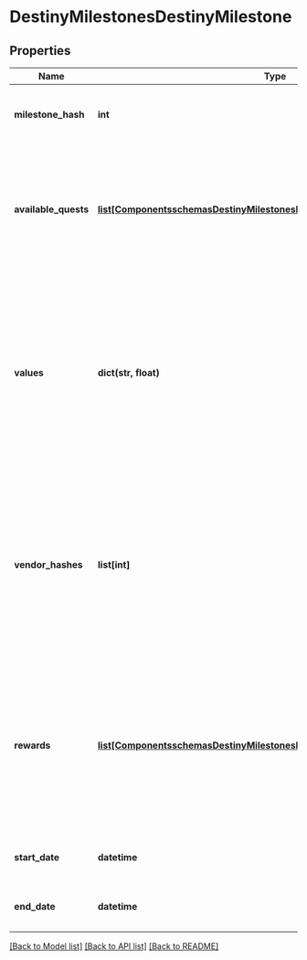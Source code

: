 # DestinyMilestonesDestinyMilestone

## Properties
Name | Type | Description | Notes
------------ | ------------- | ------------- | -------------
**milestone_hash** | **int** | The unique identifier for the Milestone.  Use it to look up the DestinyMilestoneDefinition, soyou can combine the other data in this contract with static definition data. | [optional] 
**available_quests** | [**list[ComponentsschemasDestinyMilestonesDestinyMilestoneQuest]**](ComponentsschemasDestinyMilestonesDestinyMilestoneQuest.md) | Indicates what quests are available for this Milestone.Usually this will be only a single Quest, but some quests have multiple available that youcan choose from at any given time.All possible quests for a milestone can be found in the DestinyMilestoneDefinition, but they mustbe combined with this Live data to determine which one(s) are actually active right now.It is possible for Milestones to not have any quests. | [optional] 
**values** | **dict(str, float)** | Milestones may have arbitrary key/value pairs associated with them, for data that users willwant to know about but that doesn&#39;t fit neatly into any of the common components such as Quests.A good example of this would be - if this existed in Destiny 1 - the number of wins you currently haveon your Trials of Osiris ticket.Looking in the DestinyMilestoneDefinition,you can use the string identifier of this dictionary to look up more info about the value, includinglocalized string content for displaying the value.  The value in the dictionary is the floating pointnumber.  The definition will tell you how to format this number. | [optional] 
**vendor_hashes** | **list[int]** | A milestone may have one or more active vendors that are \&quot;related\&quot; to it (that provide rewards, or thatare the initiators of the Milestone).  I already regret this, even as I&#39;m typing it.You see, sometimes a milestone may be directly correlated with a set of vendors that provide varying tiersof rewards.  The player may not be able to interact with one or more of those vendors.  This will returnthe hashes of the Vendors that the player *can* interact with, allowing you to show their current inventoryas rewards or related items to the Milestone or its activities. | [optional] 
**rewards** | [**list[ComponentsschemasDestinyMilestonesDestinyMilestoneRewardCategory]**](ComponentsschemasDestinyMilestonesDestinyMilestoneRewardCategory.md) | If the entity to which this component is attached has known active Rewards for the player, this will detailinformation about those rewards, keyed by the RewardEntry Hash. (See DestinyMilestoneDefinition formore information about Reward Entries)Note that these rewards are not for the Quests related to the Milestone.  Think of these as \&quot;overview/checklist\&quot;rewards that may be provided for Milestones that may provide rewards for performing a variety of tasks thataren&#39;t under a specific Quest. | [optional] 
**start_date** | **datetime** | If known, this is the date when the event last began or refreshed.  It will only be populated for events with fixedand repeating start and end dates. | [optional] 
**end_date** | **datetime** | If known, this is the date when the event will next end or repeat.  It will only be populated for events with fixedand repeating start and end dates. | [optional] 

[[Back to Model list]](../README.md#documentation-for-models) [[Back to API list]](../README.md#documentation-for-api-endpoints) [[Back to README]](../README.md)


